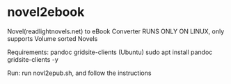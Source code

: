 # novel2ebook
Novel(readlightnovels.net) to eBook Converter
RUNS ONLY ON LINUX, only supports Volume sorted Novels

Requirements:
pandoc
gridsite-clients
(Ubuntu) sudo apt install pandoc gridsite-clients -y

Run:
run novl2epub.sh, and follow the instructions